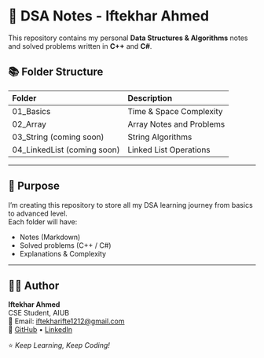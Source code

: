 # 🧮 DSA Notes - Iftekhar Ahmed

This repository contains my personal **Data Structures & Algorithms** notes and solved problems written in **C++** and **C#**.

## 📚 Folder Structure
| Folder | Description |
|:-------|:-------------|
| 01_Basics | Time & Space Complexity |
| 02_Array | Array Notes and Problems |
| 03_String (coming soon) | String Algorithms |
| 04_LinkedList (coming soon) | Linked List Operations |

---

## 🚀 Purpose
I’m creating this repository to store all my DSA learning journey from basics to advanced level.  
Each folder will have:
- Notes (Markdown)
- Solved problems (C++ / C#)
- Explanations & Complexity

---

## 👨‍💻 Author
**Iftekhar Ahmed**  
CSE Student, AIUB  
📧 Email: [iftekharifte1212@gmail.com](mailto:iftekharifte1212@gmail.com)  
🔗 [GitHub](https://github.com/iftekharpk) • [LinkedIn](https://www.linkedin.com/in/iftekhar-ahmed-493693283/)

⭐ _Keep Learning, Keep Coding!_
